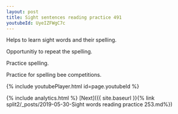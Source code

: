 ```yaml
---
layout: post
title: Sight sentences reading practice 491
youtubeId: UyeIZFWgC7c
---
```

 
 
Helps to learn sight words and their spelling.

Opportunitiy to repeat the spelling. 

Practice spelling. 
 
Practice for spelling bee competitions. 
 
{% include youtubePlayer.html id=page.youtubeId %}
 
 
{% include analytics.html %} 
[Next]({{ site.baseurl }}{% link  split2/_posts/2019-05-30-Sight words reading practice 253.md%})
 
